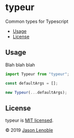 # typeur

Common types for Typescript

  * [Usage](#usage)
  * [License](#license)


## Usage

Blah blah blah

```js
import Typeur from "typeur";

const defaultArgs = [];

new Typeur(...defaultArgs);
```


## License

typeur is [MIT licensed](./LICENSE).

© 2019 [Jason Lenoble](mailto:jason.lenoble@gmail.com)


